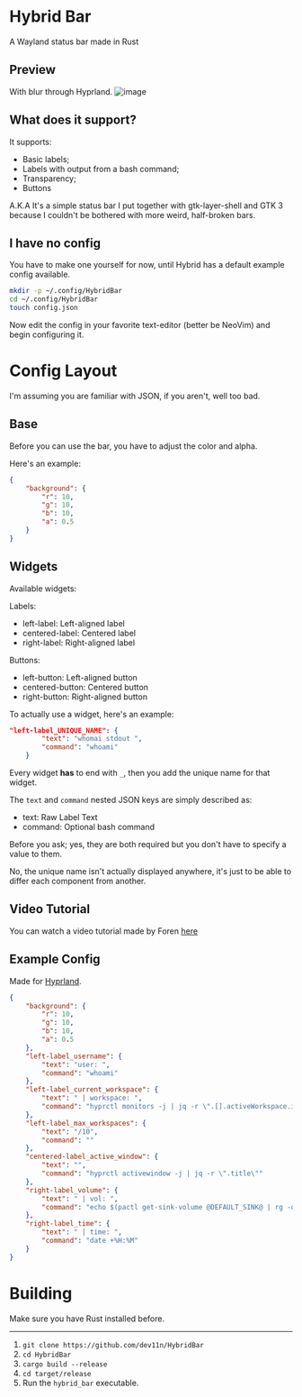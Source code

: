 # Hybrid Bar
A Wayland status bar made in Rust

## Preview
With blur through Hyprland.
![image](https://user-images.githubusercontent.com/54314240/185250795-b5c1b948-ef69-4293-bd1b-4deedbbaa82d.png)

## What does it support?
It supports:
- Basic labels;
- Labels with output from a bash command;
- Transparency;
- Buttons

A.K.A It's a simple status bar I put together with gtk-layer-shell and GTK 3 because I couldn't be bothered with more weird, half-broken bars.
## I have no config
You have to make one yourself for now, until Hybrid has a default example config available.

```sh
mkdir -p ~/.config/HybridBar
cd ~/.config/HybridBar
touch config.json
```

Now edit the config in your favorite text-editor (better be NeoVim) and begin configuring it.
# Config Layout
I'm assuming you are familiar with JSON, if you aren't, well too bad.
## Base
Before you can use the bar, you have to adjust the color and alpha.

Here's an example:

```json
{
    "background": {
        "r": 10,
        "g": 10,
        "b": 10,
        "a": 0.5
    }
}
```
## Widgets
Available widgets:

Labels:
- left-label: Left-aligned label
- centered-label: Centered label
- right-label: Right-aligned label

Buttons:
- left-button: Left-aligned button
- centered-button: Centered button
- right-button: Right-aligned button

To actually use a widget, here's an example:

```json
"left-label_UNIQUE_NAME": {
        "text": "whomai stdout ",
        "command": "whoami"
    }
```

Every widget **has** to end with `_`, then you add the unique name for that widget.

The `text` and `command` nested JSON keys are simply described as:
- text: Raw Label Text
- command: Optional bash command

Before you ask; yes, they are both required but you don't have to specify a value to them.

No, the unique name isn't actually displayed anywhere, it's just to be able to differ each component from another.
## Video Tutorial
You can watch a video tutorial made by Foren [here](https://www.youtube.com/watch?v=5g7MX3jgv8A)
## Example Config
Made for [Hyprland](https://github.com/hyprwm/Hyprland).

```json
{
    "background": {
        "r": 10,
        "g": 10,
        "b": 10,
        "a": 0.5
    },
    "left-label_username": {
        "text": "user: ",
        "command": "whoami"
    },
    "left-label_current_workspace": {
        "text": " | workspace: ",
        "command": "hyprctl monitors -j | jq -r \".[].activeWorkspace.id\""
    },
    "left-label_max_workspaces": {
        "text": "/10",
        "command": ""
    },
    "centered-label_active_window": {
        "text": "",
        "command": "hyprctl activewindow -j | jq -r \".title\""
    },
    "right-label_volume": {
        "text": " | vol: ",
        "command": "echo $(pactl get-sink-volume @DEFAULT_SINK@ | rg -o '[0-9]{1,3}%' | head -n 1 | cut -d '%' -f 1)%"
    },
    "right-label_time": {
        "text": " | time: ",
        "command": "date +%H:%M" 
    }
}
```
# Building
Make sure you have Rust installed before.
***
1. `git clone https://github.com/dev11n/HybridBar`
2. `cd HybridBar`
3. `cargo build --release`
4. `cd target/release`
5. Run the `hybrid_bar` executable.
